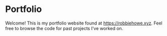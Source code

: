# Portfolio

Welcome! This is my portfolio website found at https://robbiehowe.xyz. Feel free to browse the code for past projects I've worked on.
